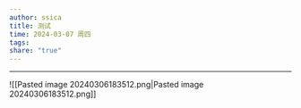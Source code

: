```yaml
---
author: ssica
title: 测试
time: 2024-03-07 周四
tags: 
share: "true"
---
```


---


![[Pasted image 20240306183512.png|Pasted image 20240306183512.png]]
